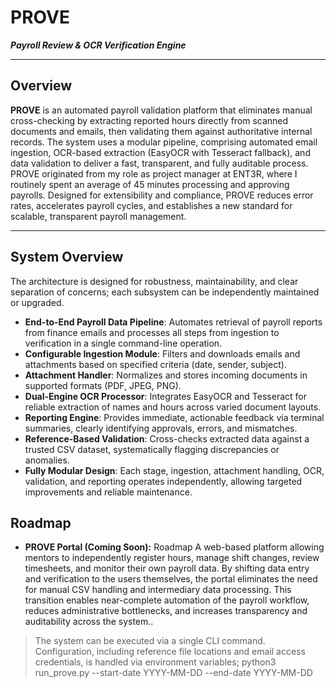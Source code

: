 # PROVE  
_**Payroll Review & OCR Verification Engine**_

---

## Overview

**PROVE** is an automated payroll validation platform that eliminates manual cross-checking by extracting reported hours directly from scanned documents and emails, then validating them against authoritative internal records. The system uses a modular pipeline, comprising automated email ingestion, OCR-based extraction (EasyOCR with Tesseract fallback), and data validation to deliver a fast, transparent, and fully auditable process. PROVE originated from my role as project manager at ENT3R, where I routinely spent an average of 45 minutes processing and approving payrolls. Designed for extensibility and compliance, PROVE reduces error rates, accelerates payroll cycles, and establishes a new standard for scalable, transparent payroll management.

---

## System Overview

The architecture is designed for robustness, maintainability, and clear separation of concerns; each subsystem can be independently maintained or upgraded.
- **End-to-End Payroll Data Pipeline**: Automates retrieval of payroll reports from finance emails and processes all steps from ingestion to verification in a single command-line operation.
- **Configurable Ingestion Module**: Filters and downloads emails and attachments based on specified criteria (date, sender, subject).
-	**Attachment Handler**: Normalizes and stores incoming documents in supported formats (PDF, JPEG, PNG).
-	**Dual-Engine OCR Processor**: Integrates EasyOCR and Tesseract for reliable extraction of names and hours across varied document layouts.
-	**Reporting Engine**: Provides immediate, actionable feedback via terminal summaries, clearly identifying approvals, errors, and mismatches.
-	**Reference-Based Validation**: Cross-checks extracted data against a trusted CSV dataset, systematically flagging discrepancies or anomalies.
-	**Fully Modular Design**: Each stage, ingestion, attachment handling, OCR, validation, and reporting operates independently, allowing targeted improvements and reliable maintenance.

 
## Roadmap

- **PROVE Portal (Coming Soon):** Roadmap
A web-based platform allowing mentors to independently register hours, manage shift changes, review timesheets, and monitor their own payroll data. By shifting data entry and verification to the users themselves, the portal eliminates the need for manual CSV handling and intermediary data processing. This transition enables near-complete automation of the payroll workflow, reduces administrative bottlenecks, and increases transparency and auditability across the system..



>The system can be executed via a single CLI command. Configuration, including reference file locations and email access credentials, is handled via environment variables;
> python3 run_prove.py --start-date YYYY-MM-DD --end-date YYYY-MM-DD



